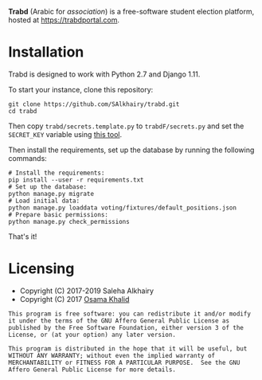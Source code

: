 **Trabd** (Arabic for _association_) is a free-software student
election platform, hosted at https://trabdportal.com.

# Installation

Trabd is designed to work with Python 2.7 and Django 1.11.

To start your instance, clone this repository:
```
git clone https://github.com/SAlkhairy/trabd.git
cd trabd
```

Then copy `trabd/secrets.template.py` to `trabdF/secrets.py` and set
the `SECRET_KEY` variable using [this tool](http://www.miniwebtool.com/django-secret-key-generator/).

Then install the requirements, set up the database by running the
following commands:

```
# Install the requirements:
pip install --user -r requirements.txt
# Set up the database:
python manage.py migrate
# Load initial data:
python manage.py loaddata voting/fixtures/default_positions.json
# Prepare basic permissions:
python manage.py check_permissions
```

That's it!

# Licensing

* Copyright (C) 2017-2019 Saleha Alkhairy
* Copyright (C) 2017 [Osama Khalid](https://osamakhalid.com)

```
This program is free software: you can redistribute it and/or modify
it under the terms of the GNU Affero General Public License as
published by the Free Software Foundation, either version 3 of the
License, or (at your option) any later version.

This program is distributed in the hope that it will be useful, but
WITHOUT ANY WARRANTY; without even the implied warranty of
MERCHANTABILITY or FITNESS FOR A PARTICULAR PURPOSE.  See the GNU
Affero General Public License for more details.
```
